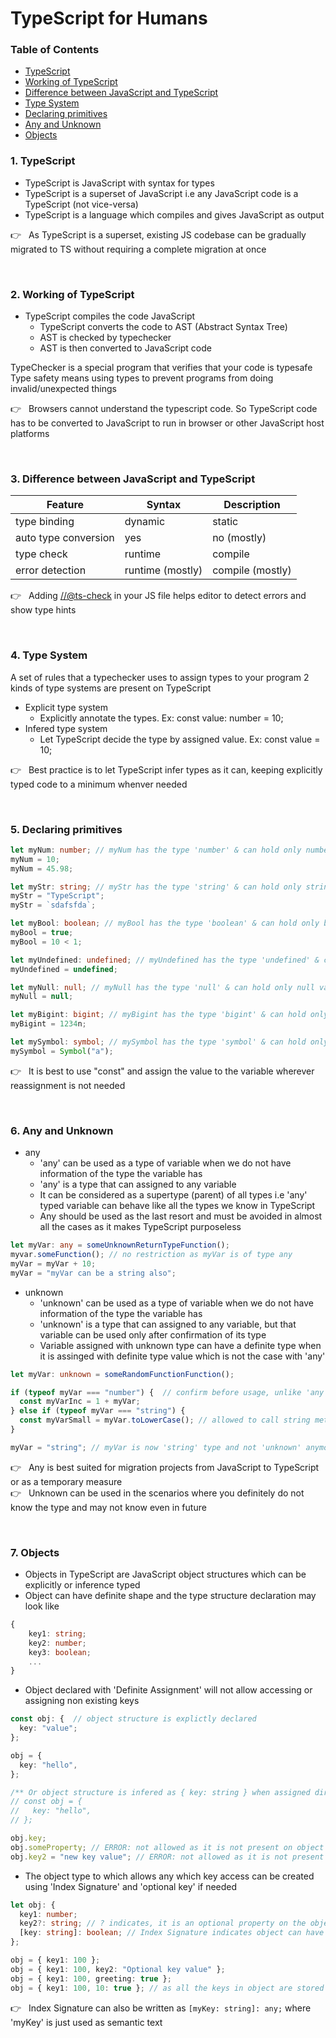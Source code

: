 # TypeScript for Humans

### Table of Contents

- [TypeScript](#1-TypeScript)
- [Working of TypeScript](#2-Working-of-TypeScript)
- [Difference between JavaScript and TypeScript](#3-Difference-between-JavaScript-and-TypeScript)
- [Type System](#4-Type-System)
- [Declaring primitives](#5-Declaring-primitives)
- [Any and Unknown](#6-Any-and-Unknown)
- [Objects](#6-Objects)

### 1. TypeScript

- TypeScript is JavaScript with syntax for types
- TypeScript is a superset of JavaScript i.e any JavaScript code is a TypeScript (not vice-versa)
- TypeScript is a language which compiles and gives JavaScript as output

👉&nbsp;&nbsp;&nbsp;As TypeScript is a superset, existing JS codebase can be gradually migrated to TS without requiring a complete migration at once

<br>

### 2. Working of TypeScript

- TypeScript compiles the code JavaScript
  - TypeScript converts the code to AST (Abstract Syntax Tree)
  - AST is checked by typechecker
  - AST is then converted to JavaScript code

TypeChecker is a special program that verifies that your code is typesafe
Type safety means using types to prevent programs from doing invalid/unexpected things

👉&nbsp;&nbsp;&nbsp;Browsers cannot understand the typescript code. So TypeScript code has to be converted to JavaScript to run in browser or other JavaScript host platforms

<br>

### 3. Difference between JavaScript and TypeScript

| Feature              | Syntax           | Description      |
| -------------------- | ---------------- | ---------------- |
| type binding         | dynamic          | static           |
| auto type conversion | yes              | no (mostly)      |
| type check           | runtime          | compile          |
| error detection      | runtime (mostly) | compile (mostly) |

👉&nbsp;&nbsp;&nbsp;Adding [//@ts-check](https://www.typescriptlang.org/docs/handbook/intro-to-js-ts.html) in your JS file helps editor to detect errors and show type hints

<br>

### 4. Type System

A set of rules that a typechecker uses to assign types to your program
2 kinds of type systems are present on TypeScript

- Explicit type system
  - Explicitly annotate the types. Ex: const value: number = 10;
- Infered type system
  - Let TypeScript decide the type by assigned value. Ex: const value = 10;

👉&nbsp;&nbsp;&nbsp;Best practice is to let TypeScript infer types as it can, keeping explicitly typed code to a minimum whenver needed

<br>

### 5. Declaring primitives

```ts
let myNum: number; // myNum has the type 'number' & can hold only number value
myNum = 10;
myNum = 45.98;

let myStr: string; // myStr has the type 'string' & can hold only string value
myStr = "TypeScript";
myStr = `sdafsfda`;

let myBool: boolean; // myBool has the type 'boolean' & can hold only boolean value
myBool = true;
myBool = 10 < 1;

let myUndefined: undefined; // myUndefined has the type 'undefined' & can hold only undefined value
myUndefined = undefined;

let myNull: null; // myNull has the type 'null' & can hold only null value
myNull = null;

let myBigint: bigint; // myBigint has the type 'bigint' & can hold only bigint value
myBigint = 1234n;

let mySymbol: symbol; // mySymbol has the type 'symbol' & can hold only symbol value
mySymbol = Symbol("a");
```

👉&nbsp;&nbsp;&nbsp;It is best to use "const" and assign the value to the variable wherever reassignment is not needed

<br>

### 6. Any and Unknown

- any
  - 'any' can be used as a type of variable when we do not have information of the type the variable has
  - 'any' is a type that can assigned to any variable
  - It can be considered as a supertype (parent) of all types i.e 'any' typed variable can behave like all the types we know in TypeScript
  - Any should be used as the last resort and must be avoided in almost all the cases as it makes TypeScript purposeless

```ts
let myVar: any = someUnknownReturnTypeFunction();
myvar.someFunction(); // no restriction as myVar is of type any
myVar = myVar + 10;
myVar = "myVar can be a string also";
```

- unknown
  - 'unknown' can be used as a type of variable when we do not have information of the type the variable has
  - 'unknown' is a type that can assigned to any variable, but that variable can be used only after confirmation of its type
  - Variable assigned with unknown type can have a definite type when it is assinged with definite type value which is not the case with 'any'

```ts
let myVar: unknown = someRandomFunctionFunction();

if (typeof myVar === "number") {  // confirm before usage, unlike 'any'
  const myVarInc = 1 + myVar;
} else if (typeof myVar === "string") {
  const myVarSmall = myVar.toLowerCase(); // allowed to call string methods as we know myVar is of string type
}

myVar = "string"; // myVar is now 'string' type and not 'unknown' anymore
```

👉&nbsp;&nbsp;&nbsp;Any is best suited for migration projects from JavaScript to TypeScript or as a temporary measure<br>
👉&nbsp;&nbsp;&nbsp;Unknown can be used in the scenarios where you definitely do not know the type and may not know even in future

<br>

### 7. Objects

- Objects in TypeScript are JavaScript object structures which can be explicitly or inference typed
- Object can have definite shape and the type structure declaration may look like

```ts
{
    key1: string;
    key2: number;
    key3: boolean;
    ...
}
```

- Object declared with 'Definite Assignment' will not allow accessing or assigning non existing keys

```ts
const obj: {  // object structure is explictly declared
  key: "value";
};

obj = {
  key: "hello",
};

/** Or object structure is infered as { key: string } when assigned directly */
// const obj = {
//   key: "hello",
// };

obj.key;
obj.someProperty; // ERROR: not allowed as it is not present on object type structure
obj.key2 = "new key value"; // ERROR: not allowed as it is not present on object type structure
```

- The object type to which allows any which key access can be created using 'Index Signature' and 'optional key' if needed

```ts
let obj: {
  key1: number;
  key2?: string; // ? indicates, it is an optional property on the object
  [key: string]: boolean; // Index Signature indicates object can have any string type key with any value to it
};

obj = { key1: 100 };
obj = { key1: 100, key2: "Optional key value" };
obj = { key1: 100, greeting: true };
obj = { key1: 100, 10: true }; // as all the keys in object are stored as string 10 is considered as string '10'
```

👉&nbsp;&nbsp;&nbsp;Index Signature can also be written as `[myKey: string]: any;` where 'myKey' is just used as semantic text
